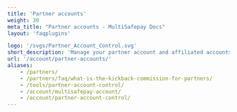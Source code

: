 ```yaml
---
title: 'Partner accounts'
weight: 30
meta_title: "Partner accounts - MultiSafepay Docs"
layout: 'faqplugins'

logo: '/svgs/Partner_Account_Control.svg'
short_description: 'Manage your partner account and affiliated accounts.'
url: '/account/partner-accounts/'
aliases: 
    - /partners/
    - /partners/faq/what-is-the-kickback-commission-for-partners/
    - /tools/partner-account-control/
    - /account/multisafepay-account/
    - /account/partner-account-control/
---
```

